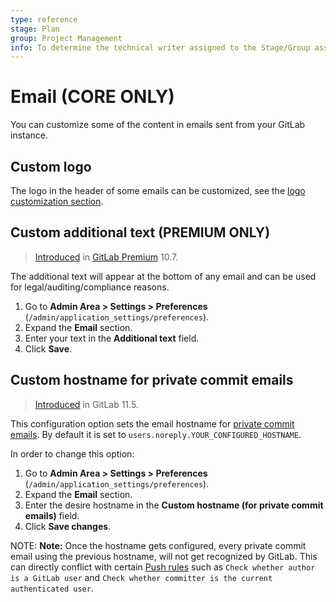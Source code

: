 ```yaml
---
type: reference
stage: Plan
group: Project Management
info: To determine the technical writer assigned to the Stage/Group associated with this page, see https://about.gitlab.com/handbook/engineering/ux/technical-writing/#assignments
---
```



# Email **(CORE ONLY)**

You can customize some of the content in emails sent from your GitLab instance.

## Custom logo

The logo in the header of some emails can be customized, see the [logo customization section](../appearance.md#navigation-bar).

## Custom additional text **(PREMIUM ONLY)**

> [Introduced](https://gitlab.com/gitlab-org/gitlab/-/merge_requests/5031) in [GitLab Premium](https://about.gitlab.com/pricing/) 10.7.

The additional text will appear at the bottom of any email and can be used for
legal/auditing/compliance reasons.

1. Go to **Admin Area > Settings > Preferences** (`/admin/application_settings/preferences`).
1. Expand the **Email** section.
1. Enter your text in the **Additional text** field.
1. Click **Save**.

## Custom hostname for private commit emails

> [Introduced](https://gitlab.com/gitlab-org/gitlab-foss/-/merge_requests/22560) in GitLab 11.5.

This configuration option sets the email hostname for [private commit emails](../../profile/index.md#private-commit-email).
 By default it is set to `users.noreply.YOUR_CONFIGURED_HOSTNAME`.

In order to change this option:

1. Go to **Admin Area > Settings > Preferences** (`/admin/application_settings/preferences`).
1. Expand the **Email** section.
1. Enter the desire hostname in the **Custom hostname (for private commit emails)** field.
1. Click **Save changes**.

NOTE: **Note:**
Once the hostname gets configured, every private commit email using the previous hostname, will not get
recognized by GitLab. This can directly conflict with certain [Push rules](../../../push_rules/push_rules.md) such as
`Check whether author is a GitLab user` and `Check whether committer is the current authenticated user`.

<!-- ## Troubleshooting

Include any troubleshooting steps that you can foresee. If you know beforehand what issues
one might have when setting this up, or when something is changed, or on upgrading, it's
important to describe those, too. Think of things that may go wrong and include them here.
This is important to minimize requests for support, and to avoid doc comments with
questions that you know someone might ask.

Each scenario can be a third-level heading, e.g. `### Getting error message X`.
If you have none to add when creating a doc, leave this section in place
but commented out to help encourage others to add to it in the future. -->

